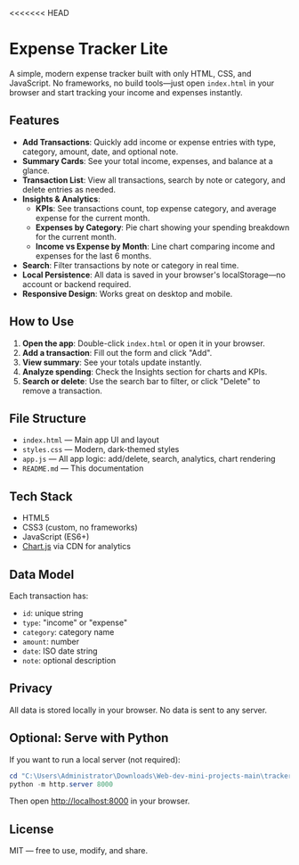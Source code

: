 <<<<<<< HEAD
# Expense Tracker Lite

A simple, modern expense tracker built with only HTML, CSS, and JavaScript. No frameworks, no build tools—just open `index.html` in your browser and start tracking your income and expenses instantly.

## Features

- **Add Transactions**: Quickly add income or expense entries with type, category, amount, date, and optional note.
- **Summary Cards**: See your total income, expenses, and balance at a glance.
- **Transaction List**: View all transactions, search by note or category, and delete entries as needed.
- **Insights & Analytics**:
  - **KPIs**: See transactions count, top expense category, and average expense for the current month.
  - **Expenses by Category**: Pie chart showing your spending breakdown for the current month.
  - **Income vs Expense by Month**: Line chart comparing income and expenses for the last 6 months.
- **Search**: Filter transactions by note or category in real time.
- **Local Persistence**: All data is saved in your browser's localStorage—no account or backend required.
- **Responsive Design**: Works great on desktop and mobile.

## How to Use

1. **Open the app**: Double-click `index.html` or open it in your browser.
2. **Add a transaction**: Fill out the form and click "Add".
3. **View summary**: See your totals update instantly.
4. **Analyze spending**: Check the Insights section for charts and KPIs.
5. **Search or delete**: Use the search bar to filter, or click "Delete" to remove a transaction.

## File Structure

- `index.html` — Main app UI and layout
- `styles.css` — Modern, dark-themed styles
- `app.js` — All app logic: add/delete, search, analytics, chart rendering
- `README.md` — This documentation

## Tech Stack

- HTML5
- CSS3 (custom, no frameworks)
- JavaScript (ES6+)
- [Chart.js](https://www.chartjs.org/) via CDN for analytics

## Data Model

Each transaction has:
- `id`: unique string
- `type`: "income" or "expense"
- `category`: category name
- `amount`: number
- `date`: ISO date string
- `note`: optional description

## Privacy

All data is stored locally in your browser. No data is sent to any server.

## Optional: Serve with Python

If you want to run a local server (not required):
```powershell
cd "C:\Users\Administrator\Downloads\Web-dev-mini-projects-main\tracker"
python -m http.server 8000
```
Then open [http://localhost:8000](http://localhost:8000) in your browser.

## License

MIT — free to use, modify, and share.
